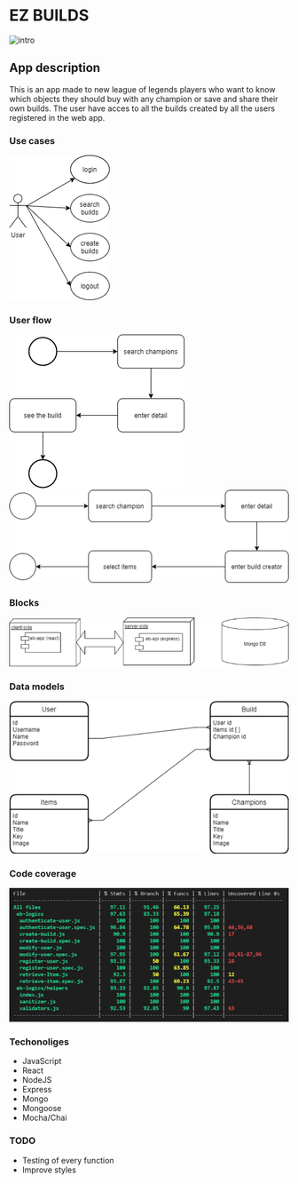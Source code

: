 # EZ BUILDS

![intro](https://media3.giphy.com/media/tM76xlB5idOYRwB0wR/giphy.gif?cid=ecf05e47bxthb7mcs6g3hod8c1o5vrdpj6cuzxmx2xdkjt39&rid=giphy.gif&ct=g)

## App description

This is an app made to new league of legends players who want to know which objects they should buy with any champion or save and share their own builds. The user have acces to all the builds created by all the users registered in the web app. 


### Use cases

![use cases](./images/usecases.png)

### User flow

![user flow 1](./images/flowchart1.png)
![user flow 2](./images/flowchart2.png)




### Blocks

![block](./images/block.png)

### Data models

![data models](./images/datamodels.png)

### Code coverage

![code coverage](./images/codeCoverage.PNG) 

### Techonoliges

- JavaScript
- React
- NodeJS
- Express
- Mongo
- Mongoose
- Mocha/Chai

### TODO 

- Testing of every function
- Improve styles 